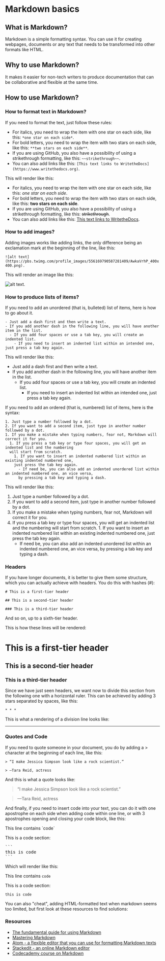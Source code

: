 # Markdown basics

## What is Markdown?

Markdown is a simple formatting syntax. You can use it for creating webpages, documents or any text that needs to be transformed into other formats like HTML.

## Why to use Markdown?

It makes it easier for non-tech writers to produce documentation that can be collaborative and flexible at the same time.

## How to use Markdown?

### How to format text in Markdown?

If you need to format the text, just follow these rules:
  - For italics, you need to wrap the item with one star on each side, like this: `*one star on each side*`.
  - For bold letters, you need to wrap the item with two stars on each side, like this: `**two stars on each side**`.
  - If you are using GitHub, you also have a possibility of using a strikethrough formatting, like this: `~~strikethrough~~`.
  - You can also add links like this: `[This text links to WritetheDocs](https://www.writethedocs.org)`.

This will render like this:

- For italics, you need to wrap the item with one star on each side, like this: *one star on each side*.
- For bold letters, you need to wrap the item with two stars on each side, like this: **two stars on each side**.
- If you are using GitHub, you also have a possibility of using a strikethrough formatting, like this: ~~strikethrough~~.
- You can also add links like this: [This text links to WritetheDocs](http://www.writethedocs.org/).

### How to add images?

Adding images works like adding links, the only difference being an exclamation mark at the beginning of the line, like this:

`![alt text](https://pbs.twimg.com/profile_images/556169790587281409/AwkaVrhP_400x400.png).`

This will render an image like this:

![alt text](https://pbs.twimg.com/profile_images/556169790587281409/AwkaVrhP_400x400.png).

### How to produce lists of items?

If you need to add an unordered (that is, bulleted) list of items, here is how to go about it.

```
- Just add a dash first and then write a text.
- If you add another dash in the following line, you will have another item in the list.
  - If you add four spaces or use a tab key, you will create an indented list.
    - If you need to insert an indented list within an intended one, just press a tab key again.
```

This will render like this:

- Just add a dash first and then write a text.
- If you add another dash in the following line, you will have another item in the list.
  - If you add four spaces or use a tab key, you will create an indented list.
    - If you need to insert an indented list within an intended one, just press a tab key again.

If you need to add an ordered (that is, numbered) list of items, here is the syntax:

```
1. Just type a number followed by a dot.
2. If you want to add a second item, just type in another number followed by a dot.
1. If you make a mistake when typing numbers, fear not, Markdown will correct it for you.
  1. If you press a tab key or type four spaces, you will get an indented list and the numbering 
  will start from scratch.
    1. If you want to insert an indented numbered list within an existing indented numbered one, 
    just press the tab key again.
      - If need be, you can also add an indented unordered list within an indented numbered one, an vice versa, 
      by pressing a tab key and typing a dash.
```

This will render like this:

1. Just type a number followed by a dot.
2. If you want to add a second item, just type in another number followed by a dot.
1. If you make a mistake when typing numbers, fear not, Markdown will correct it for you.
  1. If you press a tab key or type four spaces, you will get an indented list and the numbering will start from scratch.
    1. If you want to insert an indented numbered list within an existing indented numbered one, 
    just press the tab key again.
      - If need be, you can also add an indented unordered list within an indented numbered one, an vice versa, 
      by pressing a tab key and typing a dash.

### Headers

If you have longer documents, it is better to give them some structure, which you can actually achieve with headers. You do this with hashes (#):

`# This is a first-tier header`

`## This is a second-tier header`

`### This is a third-tier header`

And so on, up to a sixth-tier header.

This is how these lines will be rendered:

# This is a first-tier header

## This is a second-tier header

### This is a third-tier header

Since we have just seen headers, we want now to divide this section from the following one with a horizontal ruler. This can be achieved by adding 3 stars separated by spaces, like this:

`* * *`

This is what a rendering of a division line looks like:

* * *

### Quotes and Code

If you need to quote someone in your document, you do by adding a > character at the beginning of each line, like this:

```
> “I make Jessica Simpson look like a rock scientist.”

> —Tara Reid, actress
```

And this is what a quote looks like:

> “I make Jessica Simpson look like a rock scientist.”

> —Tara Reid, actress

And finally, if you need to insert code into your text, you can do it with one apostrophe on each side when adding code within one line, or with 3 apostrophes opening and closing your code block, like this:

This line contains \`code\`

This is a code section:

<pre>
```
this is code
```
</pre>

Which will render like this:

This line contains `code`

This is a code section:

```
this is code
```

You can also "cheat", adding HTML-formatted text when markdown seems too limited, but first look at these resources to find solutions:

### Resources

- [The fundamental guide for using Markdown](https://daringfireball.net/projects/markdown/)
- [Mastering Markdown](https://guides.github.com/features/mastering-markdown/)
- [Atom - a flexible editor that you can use for formatting Markdown texts](https://atom.io/)
- [Stackedit - an online Markdown editor](https://stackedit.io/editor)
- [Codecademy course on Markdown](https://www.codecademy.com/courses/web-intermediate-en-Bw3bg/0/1)
